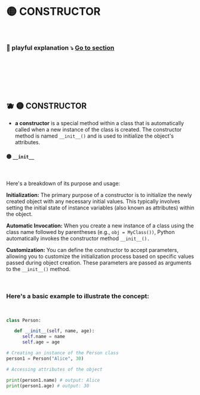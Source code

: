 # 🟡 CONSTRUCTOR

<br>

### 🧸 playful explanation ⤵️  [Go to section](#constructor_playful_)



<br>
<br>
<br>

<br>
<br>

## 🫐 🟡 CONSTRUCTOR

<a name="constructor_serious_"></a>

- **a constructor** is a special method within a class that is automatically called when a new instance of the class is created. The constructor method is named `__init__()` and is used to initialize the object's attributes.

#### 🟡 `__init__`

<br>

Here's a breakdown of its purpose and usage:

**Initialization:** The primary purpose of a constructor is to initialize the newly created object with any necessary initial values. This typically involves setting the initial state of instance variables (also known as attributes) within the object.

**Automatic Invocation:** When you create a new instance of a class using the class name followed by parentheses (e.g., `obj = MyClass())`, Python automatically invokes the constructor method `__init__().`

**Customization:** You can define the constructor to accept parameters, allowing you to customize the initialization process based on specific values passed during object creation. These parameters are passed as arguments to the `__init__()` method.

<br>

### Here's a basic example to illustrate the concept:

<br>

```python
class Person:

   def __init__(self, name, age):
      self.name = name
      self.age = age

# Creating an instance of the Person class
person1 = Person("Alice", 30)

# Accessing attributes of the object

print(person1.name) # output: Alice
print(person1.age) # output: 30

```
